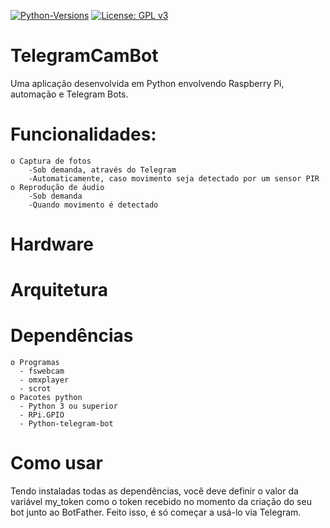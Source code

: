 [![Python-Versions](https://img.shields.io/badge/python-3.4%2C%203.5-blue.svg)](https://www.python.org/)
[![License: GPL v3](https://img.shields.io/badge/License-GPL%20v3-blue.svg)](https://www.gnu.org/licenses/gpl-3.0)
# TelegramCamBot
Uma aplicação desenvolvida em Python envolvendo Raspberry Pi, automação e Telegram Bots. 

# Funcionalidades:
    o Captura de fotos
        -Sob demanda, através do Telegram
        -Automaticamente, caso movimento seja detectado por um sensor PIR
    o Reprodução de áudio
        -Sob demanda
        -Quando movimento é detectado

# Hardware

# Arquitetura

# Dependências
    o Programas
      - fswebcam
      - omxplayer
      - scrot
    o Pacotes python
      - Python 3 ou superior
      - RPi.GPIO
      - Python-telegram-bot
      
# Como usar
Tendo instaladas todas as dependências, você deve definir o valor da variável my_token como o token recebido no momento da criação do seu bot junto ao BotFather. Feito isso, é só começar a usá-lo via Telegram.


